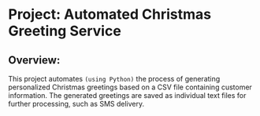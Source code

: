 # Project: Automated Christmas Greeting Service
## Overview:

This project automates `(using Python)` the process of generating personalized Christmas greetings based on a CSV file containing customer information. The generated greetings are saved as individual text files for further processing, such as SMS delivery.
